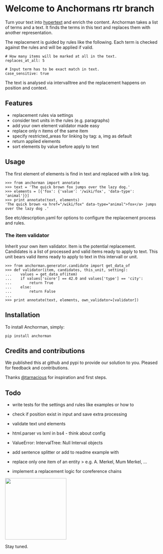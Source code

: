 # Welcome to Anchormans rtr branch

Turn your text into [hypertext](http://en.wikipedia.org/wiki/Hypertext) and enrich the content. Anchorman takes a
list of terms and a text. It finds the terms in this text and replaces
them with another representation.

The replacement is guided by rules like the following. Each term is checked
against the rules and will be applied if valid.

    # How many items will be marked at all in the text.
    replaces_at_all: 5

    # Input term has to be exact match in text.
    case_sensitive: true

The text is analysed via intervalltree and the replacement happens on position
and context.


## Features

* replacement rules via settings
* consider text units in the rules (e.g. paragraphs)
* add your own element validator made easy
* replace only n items of the same item
* specify restricted_areas for linking by tag: a, img as default
* return applied elements
* sort elements by value before apply to text


## Usage

The first element of elements is find in text and replaced with a link tag.

    >>> from anchorman import annotate
    >>> text = 'The quick brown fox jumps over the lazy dog.'
    >>> elements = [{'fox': {'value': '/wiki/fox', 'data-type': 'animal'}}]
    >>> print annotate(text, elements)
    'The quick brown <a href="/wiki/fox" data-type="animal">fox</a> jumps over the lazy dog .'

See etc/description.yaml for options to configure the replacement process and rules.


### The item validator

Inherit your own item validator. Item is the potential replacement.
Candidates is a list of processed and valid items ready to apply to text.
This unit bears valid items ready to apply to text in this intervall or unit.

    >>> from anchorman.generator.candidate import get_data_of
    >>> def validator(item, candidates, this_unit, setting):
    ...    values = get_data_of(item)
    ...    if values['score'] == 42.0 and values['type'] == 'city':
    ...        return True
    ...    else:
    ...        return False
    ...
    >>> print annotate(text, elements, own_validator=[validator])


## Installation

To install Anchorman, simply:

    pip install anchorman


## Credits and contributions

We published this at github and pypi to provide our solution to you.
Pleased for feedback and contributions.

Thanks [@tarnacious](https://github.com/tarnacious) for inspiration and first steps.


## Todo

* write tests for the settings and rules like examples or how to

* check if position exist in input and save extra processing
* validate text und elements
* html.parser vs lxml in bs4 - think about config
* ValueError: IntervalTree: Null Interval objects
* add sentence splitter or add to readme example with <s></s>
* replace only one item of an entity > e.g. A. Merkel, Mum Merkel, ...
* implement a replacement logic for coreference chains

<img src="https://raw.githubusercontent.com/rebeling/anchorman/master/docs/anchorman.png" width="200">

Stay tuned.
